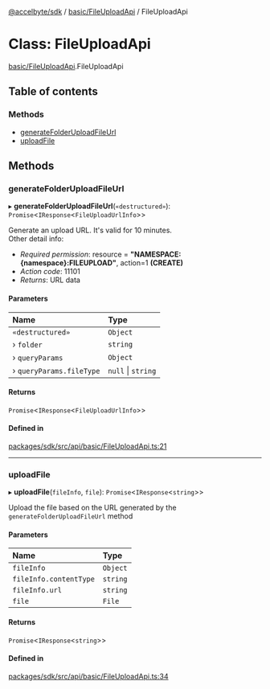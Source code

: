 [@accelbyte/sdk](../README.md) / [basic/FileUploadApi](../modules/basic_FileUploadApi.md) / FileUploadApi

# Class: FileUploadApi

[basic/FileUploadApi](../modules/basic_FileUploadApi.md).FileUploadApi

## Table of contents

### Methods

- [generateFolderUploadFileUrl](basic_FileUploadApi.FileUploadApi.md#generatefolderuploadfileurl)
- [uploadFile](basic_FileUploadApi.FileUploadApi.md#uploadfile)

## Methods

### generateFolderUploadFileUrl

▸ **generateFolderUploadFileUrl**(`«destructured»`): `Promise`<`IResponse`<`FileUploadUrlInfo`\>\>

Generate an upload URL. It's valid for 10 minutes.<br/>Other detail info: <ul><li><i>Required permission</i>: resource = <b>"NAMESPACE:{namespace}:FILEUPLOAD"</b>, action=1 <b>(CREATE)</b></li><li><i>Action code</i>: 11101</li><li><i>Returns</i>: URL data</li></ul>

#### Parameters

| Name | Type |
| :------ | :------ |
| `«destructured»` | `Object` |
| › `folder` | `string` |
| › `queryParams` | `Object` |
| › `queryParams.fileType` | ``null`` \| `string` |

#### Returns

`Promise`<`IResponse`<`FileUploadUrlInfo`\>\>

#### Defined in

[packages/sdk/src/api/basic/FileUploadApi.ts:21](https://github.com/AccelByte/accelbyte-web-sdk/blob/36ddeb4/packages/sdk/src/api/basic/FileUploadApi.ts#L21)

___

### uploadFile

▸ **uploadFile**(`fileInfo`, `file`): `Promise`<`IResponse`<`string`\>\>

Upload the file based on the URL generated by the `generateFolderUploadFileUrl` method

#### Parameters

| Name | Type |
| :------ | :------ |
| `fileInfo` | `Object` |
| `fileInfo.contentType` | `string` |
| `fileInfo.url` | `string` |
| `file` | `File` |

#### Returns

`Promise`<`IResponse`<`string`\>\>

#### Defined in

[packages/sdk/src/api/basic/FileUploadApi.ts:34](https://github.com/AccelByte/accelbyte-web-sdk/blob/36ddeb4/packages/sdk/src/api/basic/FileUploadApi.ts#L34)
